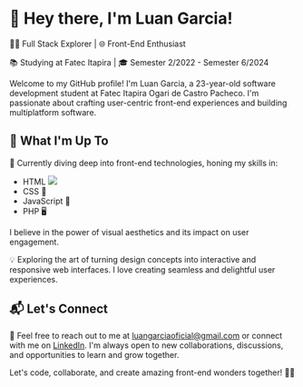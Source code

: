 # 👋 Hey there, I'm Luan Garcia!

👨‍💻 Full Stack Explorer | 🌐 Front-End Enthusiast

📚 Studying at Fatec Itapira | 🎓 Semester 2/2022 - Semester 6/2024

Welcome to my GitHub profile! I'm Luan Garcia, a 23-year-old software development student at Fatec Itapira Ogari de Castro Pacheco. I'm passionate about crafting user-centric front-end experiences and building multiplatform software.

## 🚀 What I'm Up To

🌟 Currently diving deep into front-end technologies, honing my skills in:

- HTML <img src="https://cdn.jsdelivr.net/gh/devicons/devicon/icons/html5/html5-original.svg" />
- CSS 🎨
- JavaScript 🚀
- PHP 🖥️

I believe in the power of visual aesthetics and its impact on user engagement.

💡 Exploring the art of turning design concepts into interactive and responsive web interfaces. I love creating seamless and delightful user experiences.

## 📬 Let's Connect

📩 Feel free to reach out to me at luangarciaoficial@gmail.com or connect with me on [LinkedIn](https://www.linkedin.com/in/luanvgarcia). I'm always open to new collaborations, discussions, and opportunities to learn and grow together.

Let's code, collaborate, and create amazing front-end wonders together! 🎨🚀
